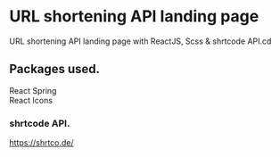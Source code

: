 # URL shortening API landing page

URL shortening API landing page with ReactJS, Scss & shrtcode API.cd

## Packages used.

React Spring <br>
React Icons <br>

### shrtcode API.

https://shrtco.de/
